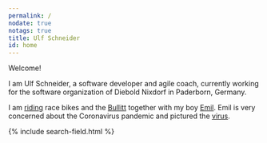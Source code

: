 ```yaml
---
permalink: /
nodate: true
notags: true
title: Ulf Schneider
id: home
---
```

Welcome!

I am Ulf Schneider, a software developer and agile coach, currently working for the software organization of Diebold Nixdorf in Paderborn, Germany. 

I am [riding](/2019-09-04-cross-the-alps/) race bikes and the [Bullitt](/emil/2016-10-02/) together with my boy [Emil](/emil/emil-is-ready-for-the-beach/). Emil is very concerned about the Coronavirus pandemic and pictured the [virus](/2020-03-18-emil-pictured-the-coronavirus/). 

<div class="mrt">
{% include search-field.html %}
</div>
